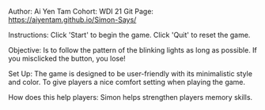 Author: Ai Yen Tam
Cohort: WDI 21
Git Page: https://aiyentam.github.io/Simon-Says/

Instructions:
Click 'Start' to begin the game.
Click 'Quit' to reset the game.

Objective:
Is to follow the pattern of the blinking lights as long as possible.
If you misclicked the button, you lose!

Set Up:
The game is designed to be user-friendly with its minimalistic style and color. To give players a nice comfort setting when playing the game.

How does this help players:
Simon helps strengthen players memory skills.